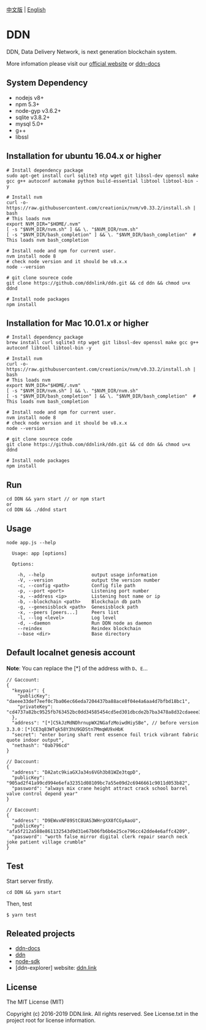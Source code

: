 [中文版](./README-zh-CN.md) | [English](./README.md)

# DDN

DDN, Data Delivery Network, is next generation blockchain system.

More infomation please visit our [official website](https://www.ddn.link) or [ddn-docs](https://github.com/ddnlink/ddn-docs)

## System Dependency

- nodejs v8+
- npm 5.3+
- node-gyp v3.6.2+ 
- sqlite v3.8.2+
- mysql 5.0+
- g++
- libssl

## Installation for ubuntu 16.04.x or higher

```
# Install dependency package
sudo apt-get install curl sqlite3 ntp wget git libssl-dev openssl make gcc g++ autoconf automake python build-essential libtool libtool-bin -y

# Install nvm
curl -o- https://raw.githubusercontent.com/creationix/nvm/v0.33.2/install.sh | bash
# This loads nvm
export NVM_DIR="$HOME/.nvm"
[ -s "$NVM_DIR/nvm.sh" ] && \. "$NVM_DIR/nvm.sh" 
[ -s "$NVM_DIR/bash_completion" ] && \. "$NVM_DIR/bash_completion"  # This loads nvm bash_completion

# Install node and npm for current user.
nvm install node 8
# check node version and it should be v8.x.x
node --version

# git clone sourece code
git clone https://github.com/ddnlink/ddn.git && cd ddn && chmod u+x ddnd

# Install node packages
npm install
```

## Installation for Mac 10.01.x or higher

```
# Install dependency package
brew install curl sqlite3 ntp wget git libssl-dev openssl make gcc g++ autoconf libtool libtool-bin -y

# Install nvm
curl -o- https://raw.githubusercontent.com/creationix/nvm/v0.33.2/install.sh | bash
# This loads nvm
export NVM_DIR="$HOME/.nvm"
[ -s "$NVM_DIR/nvm.sh" ] && \. "$NVM_DIR/nvm.sh" 
[ -s "$NVM_DIR/bash_completion" ] && \. "$NVM_DIR/bash_completion"  # This loads nvm bash_completion

# Install node and npm for current user.
nvm install node 8
# check node version and it should be v8.x.x
node --version

# git clone sourece code
git clone https://github.com/ddnlink/ddn.git && cd ddn && chmod u+x ddnd

# Install node packages
npm install
```

## Run 

```
cd DDN && yarn start // or npm start
or
cd DDN && ./ddnd start
```

## Usage

```
node app.js --help

  Usage: app [options]

  Options:

    -h, --help                 output usage information
    -V, --version              output the version number
    -c, --config <path>        Config file path
    -p, --port <port>          Listening port number
    -a, --address <ip>         Listening host name or ip
    -b, --blockchain <path>    Blockchain db path
    -g, --genesisblock <path>  Genesisblock path
    -x, --peers [peers...]     Peers list
    -l, --log <level>          Log level
    -d, --daemon               Run DDN node as daemon
    --reindex                  Reindex blockchain
    --base <dir>               Base directory
```
## Default localnet genesis account

**Note**: You can replace the [*] of the address with `D`、`E`...

```
// Gaccount:
{
  "keypair": {
    "publicKey": "daeee33def7eef0c7ba06ec66eda7204437ba88ace8f04e4a6aa4d7bfbd18bc1",
    "privateKey": "cd4737a82bc9525fb763452bc0dd34585454cd5ed301dbcde2b7ba3478a8d32cdaeee33def7eef0c7ba06ec66eda7204437ba88ace8f04e4a6aa4d7bfbd18bc1"
  },
  "address": "[*]C5kJzMdNDhrnupWX2NGafzMoiwdHiySBe", // before version 3.3.0：[*]CE3q83WTqk58Y3hU9GDStn7MmqWU9xHbK
  "secret": "enter boring shaft rent essence foil trick vibrant fabric quote indoor output",
  "nethash": "0ab796cd"
}

// Daccount:
{
  "address": "DA2atc9kiaGXJa34s6VGh3b81WZe3tqpD",
  "publicKey": "905ad2f41a99cd994e6efa32351d08109bc7a55e09d2c6946661c9011d053b82",
  "password": "always mix crane height attract crack school barrel valve control depend year"
}

// Eaccount:
{
  "address": "D9EWvxNF89StC8UAS3WHrgXX8fCGyAaoU",
  "publicKey": "afa5f212a588e861132543d9d31e67b06fb6b6e25ce796cc42dde4e6affc4209",
  "password": "worth false mirror digital clerk repair search neck joke patient village crumble"
}
```

## Test

Start server firstly.
```
cd DDN && yarn start
```

Then, test
```
$ yarn test
```

## Releated projects

- [ddn-docs](https://github.com/ddnlink/ddn-docs)
- [ddn](https://github.com/ddnlink/ddn)
- [node-sdk](https://github.com/ddnlink/node-sdk)
- [ddn-explorer] website: [ddn.link](http://mainnet.ddn.link)

## License

The MIT License (MIT)

Copyright (c) 2016-2019 DDN.link. All rights reserved. See License.txt in the project root for license information.

